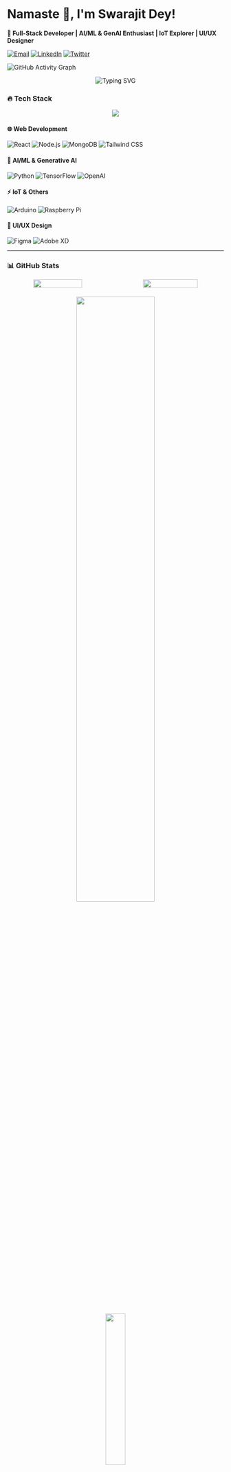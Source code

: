 # **Namaste** 🙏, I'm Swarajit Dey!  
**🚀 Full-Stack Developer | AI/ML & GenAI Enthusiast | IoT Explorer | UI/UX Designer**  

[![Email](https://img.shields.io/badge/Email-swarajit19082003%40gmail.com-D14836?style=flat&logo=gmail&logoColor=white)](mailto:swarajit19082003@gmail.com)
[![LinkedIn](https://img.shields.io/badge/LinkedIn-Swarajit_Dey-0077B5?style=flat&logo=linkedin)](https://www.linkedin.com/in/swarajit-dey-758b84222/)
[![Twitter](https://img.shields.io/badge/Twitter-Follow_Me-1DA1F2?style=flat&logo=twitter)]([https://twitter.com/yourhandle](https://x.com/Swarajitdey4))   

![GitHub Activity Graph](https://github-readme-activity-graph.vercel.app/graph?username=Sd2k3&theme=github-compact)





<!-- Animated divider -->
<div align="center">
  <img src="https://readme-typing-svg.demolab.com?font=Fira+Code&pause=1000&color=22F729&width=435&lines=Building+the+future+with+code+%F0%9F%92%BB;Turning+ideas+into+reality+%F0%9F%A7%91%E2%80%8D%F0%9F%92%BB;AI+Enthusiast+%F0%9F%A4%96;Full-Stack+Developer+%F0%9F%9B%A0" alt="Typing SVG" />
</div>



### **🔥 Tech Stack**  

<!-- Animated tech stack with icons -->
<div align="center">
  <img src="https://skillicons.dev/icons?i=html,react,nodejs,mongodb,tailwind,py,tensorflow,arduino,raspberrypi,figma,xd,c,cpp,gcp,aws,twilio&theme=dark&perline=5" />
</div>



#### **🌐 Web Development**  
![React](https://img.shields.io/badge/React-61DAFB?style=for-the-badge&logo=react&logoColor=black)
![Node.js](https://img.shields.io/badge/Node.js-339933?style=for-the-badge&logo=nodedotjs&logoColor=white)
![MongoDB](https://img.shields.io/badge/MongoDB-47A248?style=for-the-badge&logo=mongodb&logoColor=white)
![Tailwind CSS](https://img.shields.io/badge/Tailwind_CSS-06B6D4?style=for-the-badge&logo=tailwind-css&logoColor=white)  

#### **🤖 AI/ML & Generative AI**  
![Python](https://img.shields.io/badge/Python-3776AB?style=for-the-badge&logo=python&logoColor=white)
![TensorFlow](https://img.shields.io/badge/TensorFlow-FF6F00?style=for-the-badge&logo=tensorflow&logoColor=white)
![OpenAI](https://img.shields.io/badge/OpenAI-412991?style=for-the-badge&logo=openai&logoColor=white)  

#### **⚡ IoT & Others**  
![Arduino](https://img.shields.io/badge/Arduino-00979D?style=for-the-badge&logo=arduino&logoColor=white)
![Raspberry Pi](https://img.shields.io/badge/Raspberry_Pi-A22846?style=for-the-badge&logo=raspberry-pi&logoColor=white)  

#### **🎨 UI/UX Design**  
![Figma](https://img.shields.io/badge/Figma-F24E1E?style=for-the-badge&logo=figma&logoColor=white)
![Adobe XD](https://img.shields.io/badge/Adobe_XD-FF61F6?style=for-the-badge&logo=adobe-xd&logoColor=white)  

---
### **📊 GitHub Stats**  

<div align="center">
  <!-- First Row: GitHub Stats and GitHub Streak side by side -->
  <div style="display: flex; justify-content: center; width: 100%; gap: 20px;">
    <img src="https://github-readme-stats.vercel.app/api?username=Sd2k3&show_icons=true&theme=radical&hide_border=true&include_all_commits=true" width="48%" />
    <img src="https://github-readme-streak-stats.herokuapp.com/?user=Sd2k3&theme=radical&hide_border=true" width="51%" />
  </div>

  <!-- Second Row: GitHub Trophies -->
  <div style="margin-top: 20px;">
    <img src="https://github-profile-trophy.vercel.app/?username=Sd2k3&theme=flat&row=2&column=3&margin-w=10&margin-h=10" width="60%" />
  </div>

  <!-- Third Row: Top Languages -->
  <div style="margin-top: 20px;">
    <img src="https://github-readme-stats.vercel.app/api/top-langs/?username=Sd2k3&layout=compact&theme=radical&hide_border=true&langs_count=6" width="30%" />
  </div>
</div>





---

### **🚀 Featured Project**  
#### **[NEURONEST: AI-Powered Dementia Care Platform](https://pinky-umber.vercel.app/)**  
🏆 **Code-e-Manipal Hackathon Winner** (1st among 1500+ teams)  
✨ **Proven Impact:** 89% improvement in memory recall | 72% reduction in safety incidents  
🛠 **Tech Stack:** React, Node.js, TensorFlow, and innovative AI algorithms  


---

### **📫 Let’s Collaborate!**  
- 💡 **Passionate About:** AI-driven healthcare solutions, IoT innovations, and accessible design  
- 📧 **Email:** [swarajit19082003@gmail.com](mailto:swarajit19082003@gmail.com)  
- 🔗 **LinkedIn:** [Let's connect!](https://www.linkedin.com/in/swarajit-dey-758b84222/)  

---

![Visitor Count](https://komarev.com/ghpvc/?username=Sd2k3&label=Profile%20Views&color=blue&style=flat)  

**"Code is poetry. Build something amazing today!"** ✨ 
